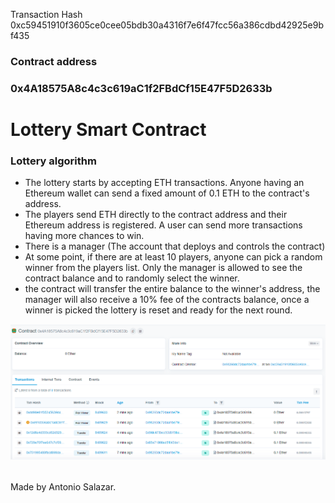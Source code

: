 Transaction Hash
0xc59451910f3605ce0cee05bdb30a4316f7e6f47fcc56a386cdbd42925e9bf435

### Contract address

### 0x4A18575A8c4c3c619aC1f2FBdCf15E47F5D2633b

# Lottery Smart Contract

### Lottery algorithm

- The lottery starts by accepting ETH transactions. Anyone having an Ethereum wallet can send a fixed amount of 0.1 ETH to the contract's address.
- The players send ETH directly to the contract address and their Ethereum address is registered. A user can send more transactions having more chances to win.
- There is a manager (The account that deploys and controls the contract)
- At some point, if there are at least 10 players, anyone can pick a random winner from the players list. Only the manager is allowed to see the contract balance and to randomly select the winner.
- the contract will transfer the entire balance to the winner's address, the manager will also receive a 10% fee of the contracts balance, once a winner is picked the lottery is reset and ready for the next round.

![](img/contract_addr.PNG)

<br /> Made by Antonio Salazar.
